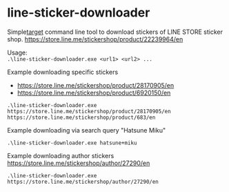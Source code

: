 # line-sticker-downloader

Simple[target](target) command line tool to download stickers of LINE STORE sticker shop.
https://store.line.me/stickershop/product/22239964/en

Usage:  
`.\line-sticker-downloader.exe <url1> <url2> ...`  

Example downloading specific stickers
- https://store.line.me/stickershop/product/28170905/en
- https://store.line.me/stickershop/product/6920150/en
```shell
.\line-sticker-downloader.exe https://store.line.me/stickershop/product/28170905/en https://store.line.me/stickershop/product/683/en
```

Example downloading via search query "Hatsune Miku"
```shell
.\line-sticker-downloader.exe hatsune+miku
```

Example downloading author stickers https://store.line.me/stickershop/author/27290/en
```shell
.\line-sticker-downloader.exe https://store.line.me/stickershop/author/27290/en
```
